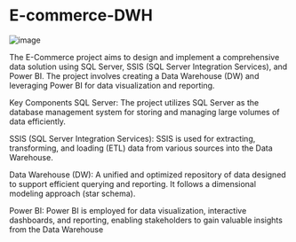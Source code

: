 # E-commerce-DWH
![image](https://github.com/MAHMOUDMAMDOH8/E-commerce-DWH/assets/111503676/8e223347-6d1a-4298-981a-399b92a3cf59)

The E-Commerce project aims to design and implement a comprehensive data solution using SQL Server, SSIS (SQL Server Integration Services), and Power BI. The project involves creating a Data Warehouse (DW) and leveraging Power BI for data visualization and reporting.

Key Components SQL Server: The project utilizes SQL Server as the database management system for storing and managing large volumes of data efficiently.


SSIS (SQL Server Integration Services): SSIS is used for extracting, transforming, and loading (ETL) data from various sources into the Data Warehouse.


Data Warehouse (DW): A unified and optimized repository of data designed to support efficient querying and reporting. It follows a dimensional modeling approach (star schema).


Power BI: Power BI is employed for data visualization, interactive dashboards, and reporting, enabling stakeholders to gain valuable insights from the Data Warehouse
